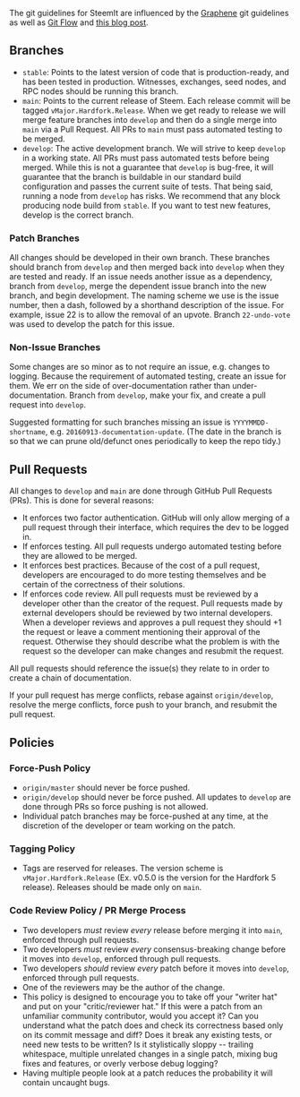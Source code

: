 The git guidelines for SteemIt are influenced by the
[Graphene](https://github.com/cryptonomex/graphene/wiki/How-we-use-version-control)
git guidelines as well as [Git
Flow](http://nvie.com/posts/a-successful-git-branching-model/) and [this
blog
post](http://www.draconianoverlord.com/2013/09/07/no-cherry-picking.html).

## Branches
- `stable`: Points to the latest version of code that is production-ready, and has been tested in production.
 Witnesses, exchanges, seed nodes, and RPC nodes should be running this branch. 
- `main`: Points to the current release of Steem. Each release commit will be tagged
  `vMajor.Hardfork.Release`. When we get ready to release we will merge
  feature branches into `develop` and then do a single merge into `main`
  via a Pull Request. All PRs to `main` must pass automated testing to be
  merged.
- `develop`: The active development branch. We will strive to keep `develop`
  in a working state. All PRs must pass automated tests before being merged.
  While this is not a guarantee that `develop` is bug-free, it will
  guarantee that the branch is buildable in our standard build configuration
  and passes the current suite of tests. That being said, running a node
  from `develop` has risks.  We recommend that any block producing node
  build from `stable`. If you want to test new features, develop is the
  correct branch.

### Patch Branches

All changes should be developed in their own branch. These branches
should branch from `develop` and then merged back into `develop` when they are
tested and ready. If an issue needs another issue as a
dependency, branch from `develop`, merge the dependent issue branch into the
new branch, and begin development. The naming scheme we use is the issue
number, then a dash, followed by a shorthand description of the issue. For
example, issue 22 is to allow the removal of an upvote. Branch
`22-undo-vote` was used to develop the patch for this issue.

### Non-Issue Branches

Some changes are so minor as to not require an issue, e.g. changes to
logging. Because the requirement of automated testing, create an issue for
them. We err on the side of over-documentation rather than
under-documentation.  Branch from `develop`, make your fix, and create a pull
request into `develop`.

Suggested formatting for such branches missing an issue is
`YYYYMMDD-shortname`, e.g. `20160913-documentation-update`.  (The date in
the branch is so that we can prune old/defunct ones periodically to keep the
repo tidy.)

## Pull Requests

All changes to `develop` and `main` are done through GitHub Pull Requests
(PRs). This is done for several reasons:

- It enforces two factor authentication. GitHub will only allow merging of a
  pull request through their interface, which requires the dev to be logged
  in.
- If enforces testing. All pull requests undergo automated testing before
  they are allowed to be merged.
- It enforces best practices. Because of the cost of a pull request,
  developers are encouraged to do more testing themselves and be certain of
  the correctness of their solutions.
- If enforces code review. All pull requests must be reviewed by a developer
  other than the creator of the request. Pull requests made by external
  developers should be reviewed by two internal developers. When a developer
  reviews and approves a pull request they should +1 the request or leave a
  comment mentioning their approval of the request. Otherwise they should
  describe what the problem is with the request so the developer can make
  changes and resubmit the request.

All pull requests should reference the issue(s) they relate to in order to
create a chain of documentation.

If your pull request has merge conflicts, rebase against `origin/develop`,
resolve the merge conflicts, force push to your branch, and resubmit the
pull request.

## Policies

### Force-Push Policy

- `origin/master` should never be force pushed.
- `origin/develop` should never be force pushed. All updates to `develop`
  are done through PRs so force pushing is not allowed.
- Individual patch branches may be force-pushed at any time, at the
  discretion of the developer or team working on the patch.

### Tagging Policy

- Tags are reserved for releases. The version scheme is
  `vMajor.Hardfork.Release` (Ex. v0.5.0 is the version for the Hardfork 5
  release). Releases should be made only on `main`.

### Code Review Policy / PR Merge Process

- Two developers *must* review *every* release before merging it into
  `main`, enforced through pull requests.
- Two developers *must* review *every* consensus-breaking change before it
  moves into `develop`, enforced through pull requests.
- Two developers *should* review *every* patch before it moves into
  `develop`, enforced through pull requests.
- One of the reviewers may be the author of the change.
- This policy is designed to encourage you to take off your "writer hat" and
  put on your "critic/reviewer hat."  If this were a patch from an
  unfamiliar community contributor, would you accept it?  Can you understand
  what the patch does and check its correctness based only on its commit
  message and diff? Does it break any existing tests, or need new tests to
  be written? Is it stylistically sloppy -- trailing whitespace, multiple
  unrelated changes in a single patch, mixing bug fixes and features, or
  overly verbose debug logging?
- Having multiple people look at a patch reduces the probability it will
  contain uncaught bugs.
